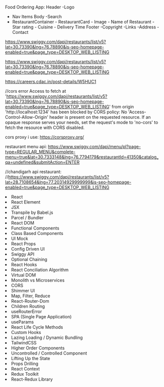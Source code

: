 Food Ordering App:
Header
-Logo

- Nav Items
  Body
  -Search
- RestaurantContainer - RestaurantCard - Image - Name of Restaurant - Star rating - Cuisine - Delivery Time
  Footer
  -Copyright
  -Links
  -Address
  -Contact

https://www.swiggy.com/dapi/restaurants/list/v5?lat=30.73390&lng=76.78890&is-seo-homepage-enabled=true&page_type=DESKTOP_WEB_LISTING

https://www.swiggy.com/dapi/restaurants/list/v5?lat=30.73390&lng=76.78890&is-seo-homepage-enabled=true&page_type=DESKTOP_WEB_LISTING

https://careers.cdac.in/post-details/W5HUC1

//cors error
Access to fetch at 'https://www.swiggy.com/dapi/restaurants/list/v5?lat=30.73390&lng=76.78890&is-seo-homepage-enabled=true&page_type=DESKTOP_WEB_LISTING' from origin 'http://localhost:1234' has been blocked by CORS policy: No 'Access-Control-Allow-Origin' header is present on the requested resource. If an opaque response serves your needs, set the request's mode to 'no-cors' to fetch the resource with CORS disabled.

cors proxy i use:
https://corsproxy.org/

restaurant menu api:
https://www.swiggy.com/dapi/menu/pl?page-type=REGULAR_MENU&complete-menu=true&lat=30.7333148&lng=76.7794179&restaurantId=41350&catalog_qa=undefined&submitAction=ENTER

//chandigarh api restaurant:
//https://www.swiggy.com/dapi/restaurants/list/v5?lat=28.7108654&lng=77.20314929999999&is-seo-homepage-enabled=true&page_type=DESKTOP_WEB_LISTING

<li>React</li>
                  <li>React Element</li>
                  <li>JSX</li>
                  <li>Transpile by Babel.js</li>
                  <li>Parcel / Bundler</li>
                  <li>React DOM</li>
                  <li>Functional Components</li>
                  <li>Class Based Components</li>
                  <li>UI Mock</li>
                  <li>React Props</li>
                  <li>Config Driven UI</li>
                  <li>Swiggy API</li>
                  <li>Optional Chaining</li>
                  <li>React Hooks</li>
                  <li>React Conciliation Algorithm</li>
                  <li>Virtual DOM</li>
                  <li>Monolith vs Microservices </li>
                  <li>CORS</li>
                  <li>Shimmer UI</li>
                  <li>Map, Filter, Reduce</li>
                  <li>React-Router-Dom</li>
                  <li>Children Routing</li>
                  <li>useRouterError</li>
                  <li>SPA (Single Page Application)</li>
                  <li>useParams</li>
                  <li>React Life Cycle Methods</li>
                  <li>Custom Hooks</li>
                  <li>Lazing Loading / Dynamic Bundling </li>
                  <li>TailwindCSS</li>
                  <li>Higher Order Components</li>
                  <li>Uncontrolled / Controlled Component</li>
                  <li>Lifting Up the State</li>
                  <li>Props Drilling</li>
                  <li>React Context</li>
                  <li>Redux Toolkit</li>
                  <li>React-Redux Library</li>